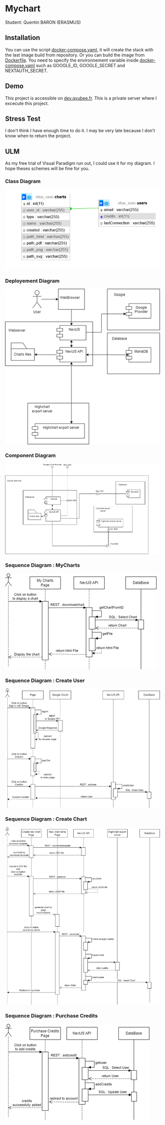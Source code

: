 # Mychart
Student: Quentin BARON (ERASMUS)

## Installation
You can use the script [docker-compose.yaml](./docker-compose.yaml), it will create the stack with the last image build from repository. Or you can build the image from [Dockerfile](./Dockerfile).
You need to specify the environnement variable inside [docker-compose.yaml](./docker-compose.yaml) such as GOOGLE_ID, GOOGLE_SECRET and NEXTAUTH_SECRET.

## Demo
This project is accessible on [dev.qyubee.fr](dev.qyubee.fr). This is a private server where I excecute this project.

## Stress Test

I don't think I have enough time to do it. I may be very late because I don't know when to return the project.

## ULM
As my free trial of Visual Paradigm run out, I could use it for my diagram. I hope theses schemes will be fine for you. 
### Class Diagram
![Class Diagram](docs/class_diagram.png)

### Deployement Diagram
![Deployement Diagram](docs/deployement_diagram.png)

### Component Diagram
![Component Diagram](docs/component_diagram.png)

### Sequence Diagram : MyCharts
![sequence diagram My Charts](docs/seq_diagram_My_Charts.png)
### Sequence Diagram : Create User
![sequence diagram Create User](docs/seq_diagram_Create_user.png)

### Sequence Diagram : Create Chart
![sequence diagram Create Chart](docs/seq_diagram_Create_chart.png)
### Sequence Diagram : Purchase Credits
![sequence diagram Purchase Credit](docs/seq_diagram_Purchase_Credit.png)